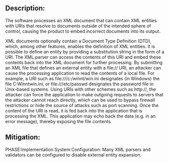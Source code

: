 ## Description:

The software processes an XML document that can contain XML entities with URIs that resolve to documents outside of the intended sphere of control, causing the product to embed incorrect documents into its output.

XML documents optionally contain a Document Type Definition (DTD), which, among other features, enables the definition of XML entities. It is possible to define an entity by providing a substitution string in the form of a URI. The XML parser can access the contents of this URI and embed these contents back into the XML document for further processing. By submitting an XML file that defines an external entity with a file:// URI, an attacker can cause the processing application to read the contents of a local file. For example, a URI such as file:///c:/winnt/win.ini designates (in Windows) the file C:Winntwin.ini, or file:///etc/passwd designates the password file in Unix-based systems. Using URIs with other schemes such as http://, the attacker can force the application to make outgoing requests to servers that the attacker cannot reach directly, which can be used to bypass firewall restrictions or hide the source of attacks such as port scanning. Once the content of the URI is read, it is fed back into the application that is processing the XML. This application may echo back the data (e.g. in an error message), thereby exposing the file contents.

## Mitigation:


PHASE:Implementation System Configuration:
Many XML parsers and validators can be configured to disable external entity expansion.

